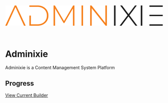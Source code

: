 ![logo](https://raw.githubusercontent.com/adminixie/.github/main/profile/logo-black.png)

<br>

# Adminixie

Adminixie is a Content Management System Platform

## Progress
[View Current Builder](https://adminixie-admin-builder.onrender.com/)